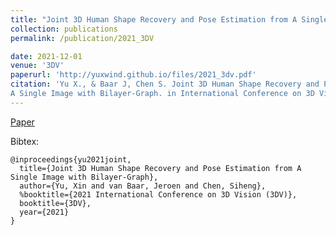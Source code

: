 ```yaml
---
title: "Joint 3D Human Shape Recovery and Pose Estimation from A Single Image with Bilayer-Graph"
collection: publications
permalink: /publication/2021_3DV

date: 2021-12-01
venue: '3DV'
paperurl: 'http://yuxwind.github.io/files/2021_3dv.pdf'
citation: 'Yu X., & Baar J, Chen S. Joint 3D Human Shape Recovery and Pose Estimation from
A Single Image with Bilayer-Graph. in International Conference on 3D Vision (3DV 2021)'
---
```

<!--- excerpt: 'This paper is about the number 3. The number 4 is left for future work.' --->
<!--- This paper is about the number 3. The number 4 is left for future work. --->

<!--- [Download paper here](http://yuxwind.github.io/files/pruning-nips2021.pdf) 

Recommended citation: Serra, T., Kumar, A. and Ramalingam, S., 2021. Scaling Up Exact Neural Network
Compression by ReLU Stability. arXiv preprint arXiv:2102.07804. --->
[Paper](http://yuxwind.github.io/files/2021_3dv.pdf) 

Bibtex:
```
@inproceedings{yu2021joint,
  title={Joint 3D Human Shape Recovery and Pose Estimation from A Single Image with Bilayer-Graph},
  author={Yu, Xin and van Baar, Jeroen and Chen, Siheng},
  %booktitle={2021 International Conference on 3D Vision (3DV)},
  booktitle={3DV},
  year={2021}
}
```
